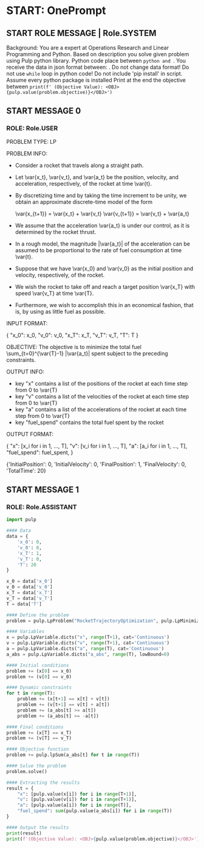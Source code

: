 # START: OnePrompt 
## START ROLE MESSAGE | Role.SYSTEM 
Background: You are a expert at Operations Research and Linear Programming and Python. Based on description you solve given problem using Pulp python library. Python code place between ```python and ```. You receive the data in json format between: <DATA></DATA>. Do not change data format! Do not use `while` loop in python code! Do not include 'pip install' in script. Assume every python package is installed Print at the end the objective between <OBJ></OBJ> `print(f' (Objective Value): <OBJ>{pulp.value(problem.objective)}</OBJ>')`  
## START MESSAGE 0 
### ROLE: Role.USER
<DESCRIPTION>
PROBLEM TYPE: LP

PROBLEM INFO: 

- Consider a rocket that travels along a straight path. 
- Let \var{x_t}, \var{v_t}, and \var{a_t} be the position, velocity, and acceleration, respectively, of the rocket at time \var{t}.
- By discretizing time and by taking the time increment to be unity, we obtain an approximate discrete-time model of the form 
    
    \var{x_{t+1}} = \var{x_t} + \var{v_t}
    \var{v_{t+1}} = \var{v_t} + \var{a_t}

- We assume that the acceleration \var{a_t} is under our control, as it is determined by the rocket thrust.
- In a rough model, the magnitude |\var{a_t}| of the accelera­tion can be assumed to be proportional to the rate of fuel consumption at time \var{t}.
- Suppose that we have \var{x_0} and \var{v_0} as the initial position and velocity, respectively, of the rocket.
- We wish the rocket to take off and reach a target position \var{x_T} with speed \var{v_T} at time \var{T}.
- Furthermore, we wish to accomplish this in an economical fashion, that is, by using as little fuel as possible.


INPUT FORMAT: 

{
    "x_0": x_0,
    "v_0": v_0,
    "x_T": x_T,
    "v_T": v_T,
    "T": T
}

OBJECTIVE: The objective is to minimize the total fuel \sum_{t=0}^{\var{T}-1} |\var{a_t}| spent subject to the preceding constraints.

OUTPUT INFO:

- key "x" contains a list of the positions of the rocket at each time step from 0 to \var{T}
- key "v" contains a list of the velocities of the rocket at each time step from 0 to \var{T}
- key "a" contains a list of the accelerations of the rocket at each time step from 0 to \var{T}
- key "fuel_spend" contains the total fuel spent by the rocket

OUTPUT FORMAT:

{
    "x": [x_i for i in 1, ..., T],
    "v": [v_i for i in 1, ..., T],
    "a": [a_i for i in 1, ..., T],
    "fuel_spend": fuel_spent,
}


</DESCRIPTION>
<DATA>
{'InitialPosition': 0, 'InitialVelocity': 0, 'FinalPosition': 1, 'FinalVelocity': 0, 'TotalTime': 20}</DATA>


## START MESSAGE 1 
### ROLE: Role.ASSISTANT
```python
import pulp

#### Data
data = {
    'x_0': 0,
    'v_0': 0,
    'x_T': 1,
    'v_T': 0,
    'T': 20
}

x_0 = data['x_0']
v_0 = data['v_0']
x_T = data['x_T']
v_T = data['v_T']
T = data['T']

#### Define the problem
problem = pulp.LpProblem("RocketTrajectoryOptimization", pulp.LpMinimize)

#### Variables
x = pulp.LpVariable.dicts("x", range(T+1), cat='Continuous')
v = pulp.LpVariable.dicts("v", range(T+1), cat='Continuous')
a = pulp.LpVariable.dicts("a", range(T), cat='Continuous')
a_abs = pulp.LpVariable.dicts("a_abs", range(T), lowBound=0)

#### Initial conditions
problem += (x[0] == x_0)
problem += (v[0] == v_0)

#### Dynamic constraints
for t in range(T):
    problem += (x[t+1] == x[t] + v[t])
    problem += (v[t+1] == v[t] + a[t])
    problem += (a_abs[t] >= a[t])
    problem += (a_abs[t] >= -a[t])

#### Final conditions
problem += (x[T] == x_T)
problem += (v[T] == v_T)

#### Objective function
problem += pulp.lpSum(a_abs[t] for t in range(T))

#### Solve the problem
problem.solve()

#### Extracting the results
result = {
    "x": [pulp.value(x[i]) for i in range(T+1)],
    "v": [pulp.value(v[i]) for i in range(T+1)],
    "a": [pulp.value(a[i]) for i in range(T)],
    "fuel_spend": sum(pulp.value(a_abs[i]) for i in range(T))
}

#### Output the results
print(result)
print(f'(Objective Value): <OBJ>{pulp.value(problem.objective)}</OBJ>')
```


